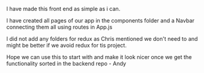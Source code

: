 
I have made this front end as simple as i can.

I have created all pages of our app in the components folder and a Navbar connecting them all using routes in App.js

I did not add any folders for redux as Chris mentioned we don't need to and might be better if we avoid redux for tis project.

Hope we can use this to start with and make it look nicer once we get the functionality sorted in the backend repo - Andy
